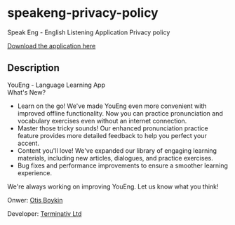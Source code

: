 # speakeng-privacy-policy
Speak Eng - English Listening Application Privacy policy

[Download the application here](https://play.google.com/store/apps/details?id=org.otisboykin.speakeng)

## Description
YouEng - Language Learning App  
What's New?

- Learn on the go! We've made YouEng even more convenient with improved offline functionality. Now you can practice pronunciation and vocabulary exercises even without an internet connection.
- Master those tricky sounds! Our enhanced pronunciation practice feature provides more detailed feedback to help you perfect your accent.
- Content you'll love! We've expanded our library of engaging learning materials, including new articles, dialogues, and practice exercises.
- Bug fixes and performance improvements to ensure a smoother learning experience.

We're always working on improving YouEng. Let us know what you think!



Onwer: [Otis Boykin](https://otisboykin.org)  

Developer: [Terminativ Ltd](https://termintiv.com)
